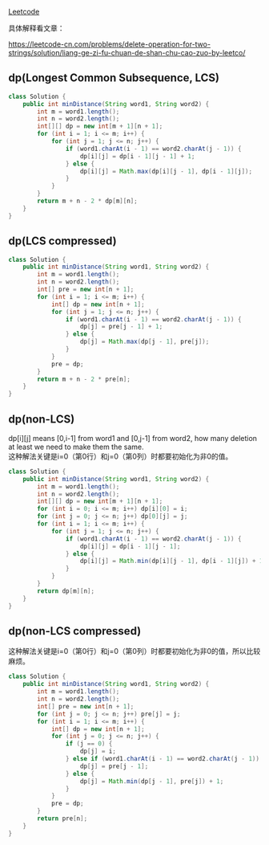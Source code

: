 [Leetcode](https://leetcode.com/problems/delete-operation-for-two-strings/)

具体解释看文章：

https://leetcode-cn.com/problems/delete-operation-for-two-strings/solution/liang-ge-zi-fu-chuan-de-shan-chu-cao-zuo-by-leetco/

## dp(Longest Common Subsequence, LCS)
```java
class Solution {
    public int minDistance(String word1, String word2) {
        int m = word1.length();
        int n = word2.length();
        int[][] dp = new int[m + 1][n + 1];
        for (int i = 1; i <= m; i++) {
            for (int j = 1; j <= n; j++) {
                if (word1.charAt(i - 1) == word2.charAt(j - 1)) {
                    dp[i][j] = dp[i - 1][j - 1] + 1;
                } else {
                    dp[i][j] = Math.max(dp[i][j - 1], dp[i - 1][j]);
                }
            }
        }
        return m + n - 2 * dp[m][n];
    }
}
```

## dp(LCS compressed)
```java
class Solution {
    public int minDistance(String word1, String word2) {
        int m = word1.length();
        int n = word2.length();
        int[] pre = new int[n + 1];
        for (int i = 1; i <= m; i++) {
            int[] dp = new int[n + 1];
            for (int j = 1; j <= n; j++) {
                if (word1.charAt(i - 1) == word2.charAt(j - 1)) {
                    dp[j] = pre[j - 1] + 1;
                } else {
                    dp[j] = Math.max(dp[j - 1], pre[j]);
                }
            }
            pre = dp;
        }
        return m + n - 2 * pre[n];
    }
}
```

## dp(non-LCS)
dp[i][j] means [0,i-1] from word1 and [0,j-1] from word2, how many deletion at least we need to make them the same.\
这种解法关键是i=0（第0行）和j=0（第0列）时都要初始化为非0的值。
```java
class Solution {
    public int minDistance(String word1, String word2) {
        int m = word1.length();
        int n = word2.length();
        int[][] dp = new int[m + 1][n + 1];
        for (int i = 0; i <= m; i++) dp[i][0] = i;
        for (int j = 0; j <= n; j++) dp[0][j] = j;
        for (int i = 1; i <= m; i++) {
            for (int j = 1; j <= n; j++) {
                if (word1.charAt(i - 1) == word2.charAt(j - 1)) {
                    dp[i][j] = dp[i - 1][j - 1];
                } else {
                    dp[i][j] = Math.min(dp[i][j - 1], dp[i - 1][j]) + 1;
                }
            }
        }
        return dp[m][n];
    }
}
```

## dp(non-LCS compressed)
这种解法关键是i=0（第0行）和j=0（第0列）时都要初始化为非0的值，所以比较麻烦。
```java
class Solution {
    public int minDistance(String word1, String word2) {
        int m = word1.length();
        int n = word2.length();
        int[] pre = new int[n + 1];
        for (int j = 0; j <= n; j++) pre[j] = j;
        for (int i = 1; i <= m; i++) {
            int[] dp = new int[n + 1];
            for (int j = 0; j <= n; j++) {
                if (j == 0) {
                    dp[j] = i;
                } else if (word1.charAt(i - 1) == word2.charAt(j - 1)) {
                    dp[j] = pre[j - 1];
                } else {
                    dp[j] = Math.min(dp[j - 1], pre[j]) + 1;
                }
            }
            pre = dp;
        }
        return pre[n];
    }
}
```
